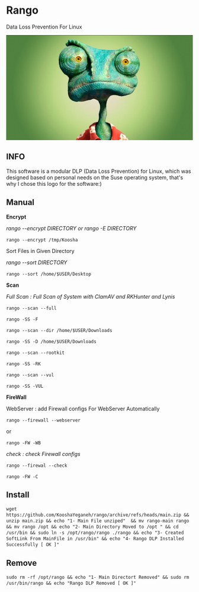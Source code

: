# Rango

Data Loss Prevention For Linux

![Rango](./static/rango3.jpg)


## INFO

This software is a modular DLP (Data Loss Prevention) for Linux, which was designed based on personal needs on the Suse operating system, that's why I chose this logo for the software:)



## Manual

**Encrypt**

*rango --encrypt DIRECTORY or rango -E DIRECTORY*


```
rango --encrypt /tmp/Koosha
```


Sort Files in Given Directory

*rango --sort DIRECTORY*

```
rango --sort /home/$USER/Desktop
```


**Scan**

*Full Scan : Full Scan of System with ClamAV and RKHunter and Lynis*

```
rango --scan --full
```
```
rango -SS -F
```
```
rango --scan --dir /home/$USER/Downloads
```


```
rango -SS -D /home/$USER/Downloads
```

```
rango --scan --rootkit
```
```
rango -SS -RK
```
```
rango --scan --vul
```

```
rango -SS -VUL
```

**FireWall**

WebServer : add Firewall configs For WebServer Automatically

```
rango --firewall --webserver
```
or

```
rango -FW -WB
```

*check : check Firewall configs*

```
rango --firewal --check
```

```
rango -FW -C
```

 



## Install

```
wget https://github.com/KooshaYeganeh/rango/archive/refs/heads/main.zip && unzip main.zip && echo "1- Main File unziped"  && mv rango-main rango && mv rango /opt && echo "2- Main Directory Moved to /opt " && cd /usr/bin && sudo ln -s /opt/rango/rango ./rango && echo "3- Created SoftLink From MainFile in /usr/bin" && echo "4- Rango DLP Installed Successfully [ OK ]"
```


## Remove


```
sudo rm -rf /opt/rango && echo "1- Main Directort Removed" && sudo rm /usr/bin/rango && echo "Rango DLP Removed [ OK ]"
```

